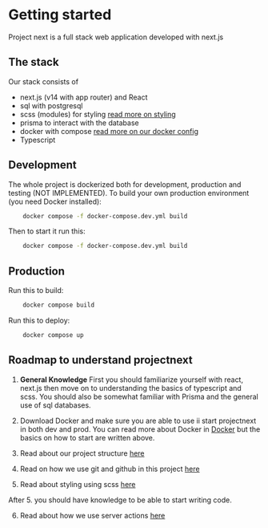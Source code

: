 # Getting started
Project next is a full stack web application developed with next.js

## The stack
Our stack consists of
- next.js (v14 with app router) and React
- sql with postgresql
- scss (modules) for styling [read more on styling](/Styling_and_Ohma.md)
- prisma to interact with the database 
- docker with compose [read more on our docker config](/Docker.md)
- Typescript

## Development
The whole project is dockerized both for development, production and testing (NOT IMPLEMENTED). To build your own production environment (you need Docker installed):
```bash
    docker compose -f docker-compose.dev.yml build
```
Then to start it run this: 
```bash
    docker compose -f docker-compose.dev.yml build
```

## Production
Run this to build:
```bash
    docker compose build
```

Run this to deploy:
```bash
    docker compose up
```

## Roadmap to understand projectnext
1. **General Knowledge** First you should familiarize yourself with react, next.js then move on to understanding the basics of typescript and scss. You should also be somewhat familiar with Prisma and the general use of sql databases.

2. Download Docker and make sure you are able to use ii start projectnext in both dev and prod. You can read more about Docker in [Docker](./Docker.md) but the basics on how to start are written above.

3. Read about our project structure [here](./)

4. Read on how we use git and github in this project [here](./Git_Note.md)

5. Read about styling using scss [here](./Styling_and_Ohma.md)

After 5. you should have knowledge to be able to start writing code.

6. Read about how we use server actions [here](./Server_Actions.md)



